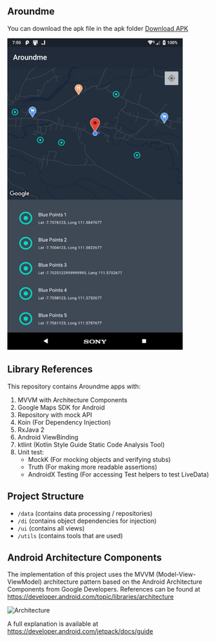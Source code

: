 ## Aroundme

You can download the apk file in the apk folder [Download APK](./apk/app-debug.apk)

<img src="./pictures/apps.jpeg" alt="apps" width="400"/>

## Library References

This repository contains Aroundme apps with:

1. MVVM with Architecture Components
2. Google Maps SDK for Android
3. Repository with mock API
4. Koin (For Dependency Injection)
5. RxJava 2
6. Android ViewBinding
7. ktlint (Kotlin Style Guide Static Code Analysis Tool)
8. Unit test:
   - MockK (For mocking objects and verifying stubs)
   - Truth (For making more readable assertions)
   - AndroidX Testing (For accessing Test helpers to test LiveData)

## Project Structure

- ``/data`` (contains data processing / repositories)
- ``/di`` (contains object dependencies for injection)
- ``/ui`` (contains all views)
- ``/utils`` (contains tools that are used)

## Android Architecture Components

The implementation of this project uses the MVVM (Model-View-ViewModel) architecture pattern based on the Android Architecture Components from Google Developers. References can be found at https://developer.android.com/topic/libraries/architecture

![Architecture](https://developer.android.com/topic/libraries/architecture/images/final-architecture.png "Android Architecture Components")

A full explanation is available at https://developer.android.com/jetpack/docs/guide
